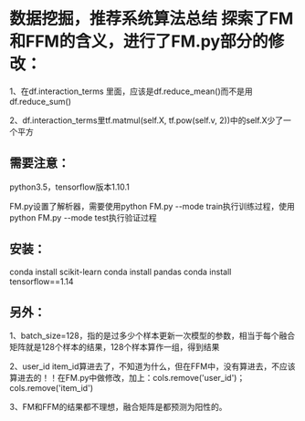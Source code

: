 # 数据挖掘，推荐系统算法总结 探索了FM和FFM的含义，进行了FM.py部分的修改：

1、在df.interaction_terms 里面，应该是df.reduce_mean()而不是用df.reduce_sum()

2、df.interaction_terms里tf.matmul(self.X, tf.pow(self.v, 2))中的self.X少了一个平方

## 需要注意：

python3.5，tensorflow版本1.10.1

FM.py设置了解析器，需要使用python FM.py --mode train执行训练过程，使用python FM.py --mode test执行验证过程

## 安装：

conda install scikit-learn conda install pandas conda install tensorflow==1.14

## 另外：

1、batch_size=128，指的是过多少个样本更新一次模型的参数，相当于每个融合矩阵就是128个样本的结果，128个样本算作一组，得到结果

2、user_id item_id算进去了，不知道为什么，但在FFM中，没有算进去，不应该算进去的！！在FM.py中做修改，加上：cols.remove('user_id')；cols.remove('item_id')

3、FM和FFM的结果都不理想，融合矩阵是都预测为阳性的。

